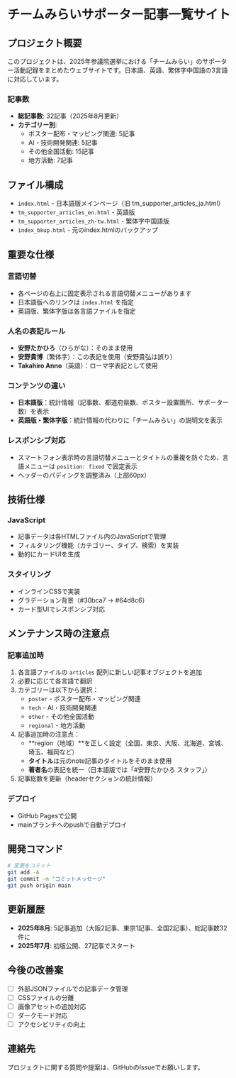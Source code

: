 # チームみらいサポーター記事一覧サイト

## プロジェクト概要
このプロジェクトは、2025年参議院選挙における「チームみらい」のサポーター活動記録をまとめたウェブサイトです。日本語、英語、繁体字中国語の3言語に対応しています。

### 記事数
- **総記事数**: 32記事（2025年8月更新）
- **カテゴリー別**:
  - ポスター配布・マッピング関連: 5記事
  - AI・技術開発関連: 5記事
  - その他全国活動: 15記事
  - 地方活動: 7記事

## ファイル構成
- `index.html` - 日本語版メインページ（旧 tm_supporter_articles_ja.html）
- `tm_supporter_articles_en.html` - 英語版
- `tm_supporter_articles_zh-tw.html` - 繁体字中国語版
- `index_bkup.html` - 元のindex.htmlのバックアップ

## 重要な仕様

### 言語切替
- 各ページの右上に固定表示される言語切替メニューがあります
- 日本語版へのリンクは `index.html` を指定
- 英語版、繁体字版は各言語ファイルを指定

### 人名の表記ルール
- **安野たかひろ**（ひらがな）：そのまま使用
- **安野貴博**（繁体字）：この表記を使用（安野貴弘は誤り）
- **Takahiro Anno**（英語）：ローマ字表記として使用

### コンテンツの違い
- **日本語版**：統計情報（記事数、都道府県数、ポスター設置箇所、サポーター数）を表示
- **英語版・繁体字版**：統計情報の代わりに「チームみらい」の説明文を表示

### レスポンシブ対応
- スマートフォン表示時の言語切替メニューとタイトルの重複を防ぐため、言語メニューは `position: fixed` で固定表示
- ヘッダーのパディングを調整済み（上部60px）

## 技術仕様

### JavaScript
- 記事データは各HTMLファイル内のJavaScriptで管理
- フィルタリング機能（カテゴリー、タイプ、検索）を実装
- 動的にカードUIを生成

### スタイリング
- インラインCSSで実装
- グラデーション背景（#30bca7 → #64d8c6）
- カード型UIでレスポンシブ対応

## メンテナンス時の注意点

### 記事追加時
1. 各言語ファイルの `articles` 配列に新しい記事オブジェクトを追加
2. 必要に応じて各言語で翻訳
3. カテゴリーは以下から選択：
   - `poster` - ポスター配布・マッピング関連
   - `tech` - AI・技術開発関連
   - `other` - その他全国活動
   - `regional` - 地方活動
4. 記事追加時の注意点：
   - **region（地域）**を正しく設定（全国、東京、大阪、北海道、宮城、埼玉、福岡など）
   - **タイトル**は元のnote記事のタイトルをそのまま使用
   - **著者名**の表記を統一（日本語版では「#安野たかひろ スタッフ」）
5. 記事総数を更新（headerセクションの統計情報）

### デプロイ
- GitHub Pagesで公開
- mainブランチへのpushで自動デプロイ

## 開発コマンド
```bash
# 変更をコミット
git add -A
git commit -m "コミットメッセージ"
git push origin main
```

## 更新履歴
- **2025年8月**: 5記事追加（大阪2記事、東京1記事、全国2記事）、総記事数32件に
- **2025年7月**: 初版公開、27記事でスタート

## 今後の改善案
- [ ] 外部JSONファイルでの記事データ管理
- [ ] CSSファイルの分離
- [ ] 画像アセットの追加対応
- [ ] ダークモード対応
- [ ] アクセシビリティの向上

## 連絡先
プロジェクトに関する質問や提案は、GitHubのIssueでお願いします。
